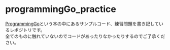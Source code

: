 # programmingGo_practice  
[ProgrammingGo](http://www.amazon.co.jp/exec/obidos/ASIN/4621300253)という本の中にあるサンプルコード、練習問題を書き記しているレポジトリです。  
全てのものに触れていないのでコードがあったりなかったりするのでご了承ください。  
